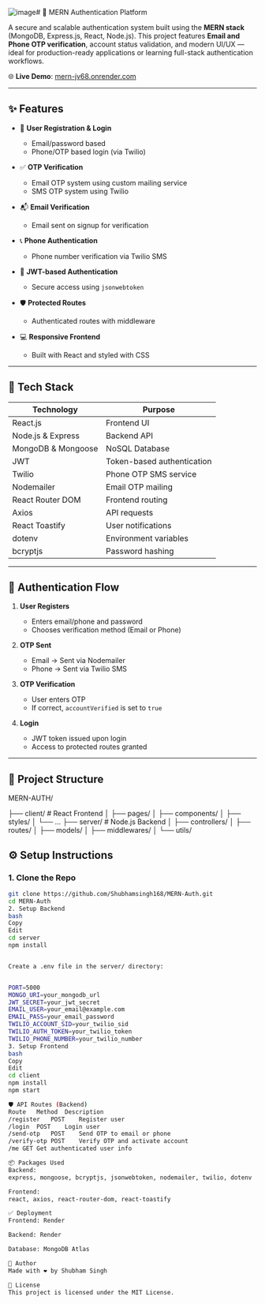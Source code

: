 ![image](https://github.com/user-attachments/assets/50a81462-2cc1-4544-bf23-ce290355f4b8)# 🚀 MERN Authentication Platform

A secure and scalable authentication system built using the **MERN stack** (MongoDB, Express.js, React, Node.js). This project features **Email and Phone OTP verification**, account status validation, and modern UI/UX — ideal for production-ready applications or learning full-stack authentication workflows.

🌐 **Live Demo**: [mern-jv68.onrender.com](https://mern-jv68.onrender.com)

---

## ✨ Features

- 🔐 **User Registration & Login**
  - Email/password based
  - Phone/OTP based login (via Twilio)

- ✅ **OTP Verification**
  - Email OTP system using custom mailing service
  - SMS OTP system using Twilio

- 📬 **Email Verification**
  - Email sent on signup for verification

- 📞 **Phone Authentication**
  - Phone number verification via Twilio SMS

- 👤 **JWT-based Authentication**
  - Secure access using `jsonwebtoken`

- 🛡️ **Protected Routes**
  - Authenticated routes with middleware

- 💻 **Responsive Frontend**
  - Built with React and styled with CSS

---

## 🧰 Tech Stack

| Technology        | Purpose                        |
|------------------|--------------------------------|
| React.js         | Frontend UI                    |
| Node.js & Express| Backend API                    |
| MongoDB & Mongoose| NoSQL Database                |
| JWT              | Token-based authentication     |
| Twilio           | Phone OTP SMS service          |
| Nodemailer       | Email OTP mailing              |
| React Router DOM | Frontend routing               |
| Axios            | API requests                   |
| React Toastify   | User notifications             |
| dotenv           | Environment variables          |
| bcryptjs         | Password hashing               |

---

## 🔐 Authentication Flow

1. **User Registers**
   - Enters email/phone and password
   - Chooses verification method (Email or Phone)

2. **OTP Sent**
   - Email → Sent via Nodemailer
   - Phone → Sent via Twilio SMS

3. **OTP Verification**
   - User enters OTP
   - If correct, `accountVerified` is set to `true`

4. **Login**
   - JWT token issued upon login
   - Access to protected routes granted

---

## 📁 Project Structure

MERN-AUTH/

├── client/ # React Frontend
│ ├── pages/
│ ├── components/
│ ├── styles/
│ └── ...
├── server/ # Node.js Backend
│ ├── controllers/
│ ├── routes/
│ ├── models/
│ ├── middlewares/
│ └── utils/


## ⚙️ Setup Instructions

### 1. Clone the Repo

```bash
git clone https://github.com/Shubhamsingh168/MERN-Auth.git
cd MERN-Auth
2. Setup Backend
bash
Copy
Edit
cd server
npm install


Create a .env file in the server/ directory:


PORT=5000
MONGO_URI=your_mongodb_url
JWT_SECRET=your_jwt_secret
EMAIL_USER=your_email@example.com
EMAIL_PASS=your_email_password
TWILIO_ACCOUNT_SID=your_twilio_sid
TWILIO_AUTH_TOKEN=your_twilio_token
TWILIO_PHONE_NUMBER=your_twilio_number
3. Setup Frontend
bash
Copy
Edit
cd client
npm install
npm start

🛡️ API Routes (Backend)
Route	Method	Description
/register	POST	Register user
/login	POST	Login user
/send-otp	POST	Send OTP to email or phone
/verify-otp	POST	Verify OTP and activate account
/me	GET	Get authenticated user info

📦 Packages Used
Backend:
express, mongoose, bcryptjs, jsonwebtoken, nodemailer, twilio, dotenv

Frontend:
react, axios, react-router-dom, react-toastify

✅ Deployment
Frontend: Render

Backend: Render

Database: MongoDB Atlas

📌 Author
Made with ❤️ by Shubham Singh

📄 License
This project is licensed under the MIT License.



